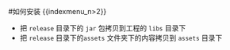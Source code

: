 #如何安装
{{indexmenu_n>2}}

- 把 `release` 目录下的 `jar` 包拷贝到工程的 `libs` 目录下 
- 把 `release` 目录下的`assets` 文件夹下的内容拷贝到 `assets` 目录下
